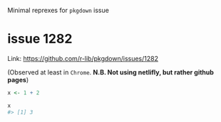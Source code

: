 
Minimal reprexes for `pkgdown` issue

<!--

# issue 1150

Link: https://github.com/r-lib/pkgdown/issues/1150

Problems with rendering `LaTeX` equations on `README` of `pkgdown` websites.

**This is observed only in Chrome, Internet Explorer, and Edge browsers**. 
No issue with Firefox browser.

This math text $\eta^2$ is inline, but this text moves to the next line in website.

This doesn't get rendered properly either:

option-1 | option-2
-------|-------
$\eta^2$ | $\omega^2$
x | y
1 | 2

-->

# issue 1282

Link: <https://github.com/r-lib/pkgdown/issues/1282>

(Observed at least in `Chrome`. **N.B. Not using netlifly, but rather
github pages**)

``` r
x <- 1 + 2

x
#> [1] 3
```
